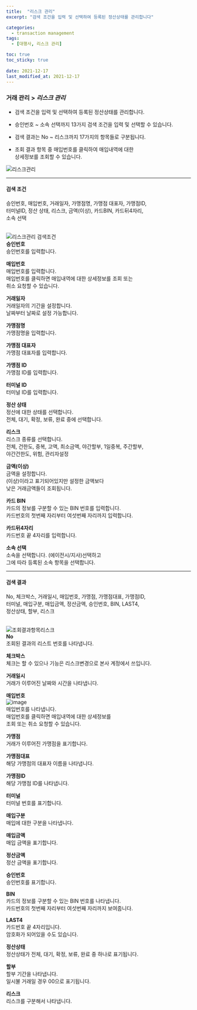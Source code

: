 ```yaml
---
title:  "리스크 관리"
excerpt: "검색 조건을 입력 및 선택하여 등록된 정산상태를 관리합니다"

categories:
  - transaction management
tags:
  - [대행사, 리스크 관리]

toc: true
toc_sticky: true
 
date: 2021-12-17
last_modified_at: 2021-12-17
---
```

### 거래 관리 > *리스크 관리*
- 검색 조건을 입력 및 선택하여 등록된 정산상태를 관리합니다.

- 승인번호 ~ 소속 선택까지 13가지 검색 조건을 입력 및 선택할 수 있습니다.

- 검색 결과는 No ~ 리스크까지 17가지의 항목들로 구분됩니다.

- 조회 결과 항목 중 매입번호를 클릭하여 매입내역에 대한<br>상세정보를 조회할 수 있습니다.

![리스크관리](https://user-images.githubusercontent.com/95394003/146507910-d1998d33-95ff-4cfb-bb84-304497c646e0.jpeg)

---

#### 검색 조건
승인번호, 매입번호, 거래일자, 가맹점명, 가맹점 대표자, 가맹점ID,<br>터미널ID, 정산 상태, 리스크, 금액(이상), 카드BIN, 카드뒤4자리,<br> 소속 선택<br>
<br>

![리스크관리 검색조건](https://user-images.githubusercontent.com/95394003/146508051-f28020d4-b0e0-48ef-9282-b74f39f5415f.jpeg)<br>
**승인번호**<br>
승인번호를 입력합니다.

**매입번호**<br>
매입번호를 입력합니다.<br>매입번호를 클릭하면 매입내역에 대한 상세정보를 조회 또는<br>취소 요청할 수 있습니다.

**거래일자**<br>
거래일자의 기간을 설정합니다.<br>날짜부터 날짜로 설정 가능합니다.

**가맹점명**<br>
가맹점명을 입력합니다.

**가맹점 대표자**<br>
가맹점 대표자를 입력합니다.

**가맹점 ID**<br>
가맹점 ID를 입력합니다.

**터미널 ID**<br>
터미널 ID를 입력합니다.

**정산 상태**<br>
정산에 대한 상태를 선택합니다.<br>
전체, 대기, 확정, 보류, 완료 중에 선택합니다.

**리스크**<br>
리스크 종류를 선택합니다.<br>
전체, 건한도, 중복, 고액, 최소금액, 야간할부, 1일중복, 주간할부,<br> 야간건한도, 위험, 관리자설정

**금액(이상)**<br>
금액을 설정합니다. <br>(이상)이라고 표기되어있지만 설정한 금액보다 <br>낮은 거래금액들이 조회됩니다.

**카드 BIN**<br>
카드의 정보를 구분할 수 있는 BIN 번호를 입력합니다.<br>
카드번호의 첫번째 자리부터 여섯번째 자리까지 입력합니다.

**카드뒤4자리**<br>
카드번호 끝 4자리를 입력합니다.

**소속 선택**<br>
소속을 선택합니다. (에이전시/지사)선택하고<br>그에 따라 등록된 소속 항목을 선택합니다.
<br>

---

#### 검색 결과
No, 체크박스, 거래일시, 매입번호, 가맹점, 가맹점대표, 가맹점ID,<br>터미널, 매입구분, 매입금액, 정산금액, 승인번호, BIN, LAST4,<br>정산상태, 할부, 리스크<br>
<br>

![조회결과항목리스크](https://user-images.githubusercontent.com/95394003/146511773-616b7263-2dc0-4068-8ae2-cacfe6ad62b4.png)<br>
**No**<br>
조회된 결과의 리스트 번호를 나타냅니다.

**체크박스**<br>
체크는 할 수 있으나 기능은 리스크변경으로 본사 계정에서 쓰입니다.

**거래일시**<br>
거래가 이루어진 날짜와 시간을 나타냅니다.
<br>

**매입번호**<br>
![image](https://user-images.githubusercontent.com/95394003/146509871-391da55c-123e-43ef-913b-452e33c6dcf5.png)
<br>매입번호를 나타냅니다.<br>매입번호를 클릭하면 매입내역에 대한 상세정보를<br>조회 또는 취소 요청할 수 있습니다.
<br>

**가맹점**<br>
거래가 이루어진 가맹점을 표기합니다.

**가맹점대표**<br>
해당 가맹점의 대표자 이름을 나타냅니다.

**가맹점ID**<br>
해당 가맹점 ID를 나타냅니다.

**터미널**<br>
터미널 번호를 표기합니다.

**매입구분**<br>
매입에 대한 구분을 나타냅니다.

**매입금액**<br>
매입 금액을 표기합니다.

**정산금액**<br>
정산 금액을 표기합니다.

**승인번호**<br>
승인번호를 표기합니다.

**BIN**<br>
카드의 정보를 구분할 수 있는 BIN 번호를 나타냅니다.<br>
카드번호의 첫번째 자리부터 여섯번째 자리까지 보여줍니다.

**LAST4**<br>
카드번호 끝 4자리입니다.<br>
암호화가 되어있을 수도 있습니다.

**정산상태**<br>
정산상태가 전체, 대기, 확정, 보류, 완료 중 하나로 표기됩니다.

**할부**<br>
할부 기간을 나타냅니다.<br>
일시불 거래일 경우 00으로 표기됩니다.

**리스크**<br>
리스크를 구분해서 나타냅니다. 